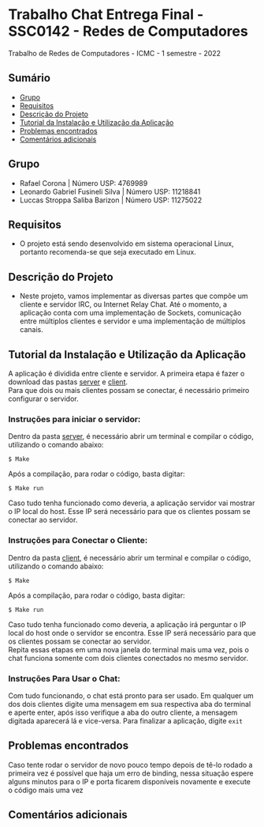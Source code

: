 # Trabalho Chat Entrega Final - SSC0142 - Redes de Computadores
Trabalho de Redes de Computadores - ICMC - 1 semestre - 2022



## Sumário
* [Grupo](#grupo)
* [Requisitos](#requisitos)
* [Descrição do Projeto](#descrição-do-projeto)
* [Tutorial da Instalação e Utilização da Aplicação](#tutorial-da-instalação-e-utilização-da-aplicação)
* [Problemas encontrados](#problemas-encontrados)
* [Comentários adicionais](#comentários-adicionais)  

## Grupo
 - Rafael Corona | Número USP: 4769989
 - Leonardo Gabriel Fusineli Silva |  Número USP: 11218841
 - Luccas Stroppa Saliba Barizon | Número USP: 11275022

## Requisitos
- O projeto está sendo desenvolvido em sistema operacional Linux, portanto recomenda-se que seja executado em Linux.

## Descrição do Projeto
- Neste projeto, vamos implementar as diversas partes que compõe um cliente e servidor IRC, ou Internet Relay Chat. Até o momento, a aplicação conta com uma implementação de Sockets, comunicação entre múltiplos clientes e servidor e uma implementação de múltiplos canais.


## Tutorial da Instalação e Utilização da Aplicação
A aplicação é dividida entre cliente e servidor. A primeira etapa é fazer o download das pastas [server](/server) e [client](/client).  
Para que dois ou mais clientes possam se conectar, é necessário primeiro configurar o servidor.

### Instruções para iniciar o servidor:
Dentro da pasta [server](/server), é necessário abrir um terminal e compilar o código, utilizando o comando abaixo:
```
$ Make
```
Após a compilação, para rodar o código, basta digitar:
```
$ Make run
```
Caso tudo tenha funcionado como deveria, a aplicação servidor vai mostrar o IP local do host. Esse IP será necessário para que os clientes possam se conectar ao servidor.

### Instruções para Conectar o Cliente:
Dentro da pasta [client](/client), é necessário abrir um terminal e compilar o código, utilizando o comando abaixo:
```
$ Make
```
Após a compilação, para rodar o código, basta digitar:
```
$ Make run
```
Caso tudo tenha funcionado como deveria, a aplicação irá perguntar o IP local do host onde o servidor se encontra. Esse IP será necessário para que os clientes possam se conectar ao servidor.  
Repita essas etapas em uma nova janela do terminal mais uma vez, pois o chat funciona somente com dois clientes conectados no mesmo servidor.

### Instruções Para Usar o Chat:

Com tudo funcionando, o chat está pronto para ser usado. Em qualquer um dos dois clientes digite uma mensagem em sua respectiva aba do terminal e aperte enter, após isso verifique a aba do outro cliente, a mensagem digitada aparecerá lá e vice-versa.
Para finalizar a aplicação, digite ``exit``

## Problemas encontrados  
Caso tente rodar o servidor de novo pouco tempo depois de tê-lo rodado a primeira vez é possível que haja um erro de binding, nessa situação espere alguns minutos para o IP e porta ficarem disponíveis novamente e execute o código mais uma vez
## Comentários adicionais  
